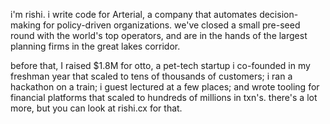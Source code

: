 i'm rishi. i write code for Arterial, a company that automates decision-making for policy-driven organizations. we've closed a small pre-seed round with the world's top operators, and are in the hands of the largest planning firms in the great lakes corridor.

before that, I raised $1.8M for otto, a pet-tech startup i co-founded in my freshman year that scaled to tens of thousands of customers; i ran a hackathon on a train; i guest lectured at a few places; and wrote tooling for financial platforms that scaled to hundreds of millions in txn's. there's a lot more, but you can look at rishi.cx for that.

